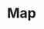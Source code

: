 ---
title: Map
layout: redirect
destination: /map/
eleventyNavigation:
  key: data-map-redirect
  title: Map
  parent: data
  order: 1
---